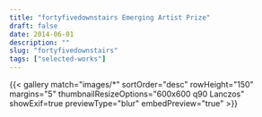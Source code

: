 ```yaml
---
title: "fortyfivedownstairs Emerging Artist Prize"
draft: false
date: 2014-06-01
description: ""
slug: "fortyfivedownstairs"
tags: ["selected-works"]
---
```


{{< gallery match="images/*" sortOrder="desc" rowHeight="150" margins="5" thumbnailResizeOptions="600x600 q90 Lanczos" showExif=true previewType="blur" embedPreview="true" >}}

